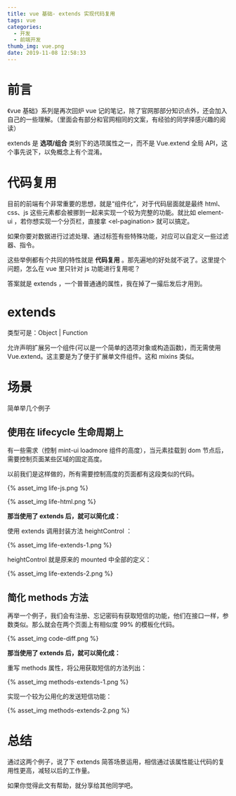 ```yaml
---
title: vue 基础- extends 实现代码复用
tags: vue
categories:
  - 开发
  - 前端开发
thumb_img: vue.png
date: 2019-11-08 12:58:33
---
```



# 前言

《vue 基础》系列是再次回炉 vue 记的笔记，除了官网那部分知识点外，还会加入自己的一些理解。（里面会有部分和官网相同的文案，有经验的同学择感兴趣的阅读）

extends 是 **选项/组合** 类别下的选项属性之一，而不是 Vue.extend 全局 API，这个事先说下，以免概念上有个混淆。

# 代码复用

目前的前端有个非常重要的思想，就是“组件化”，对于代码层面就是最终 html、css、js 这些元素都会被挪到一起来实现一个较为完整的功能。就比如 element-ui ，若你想实现一个分页栏，直接拿 <el-pagination\> 就可以搞定。

如果你要对数据进行过滤处理、通过标签有些特殊功能，对应可以自定义一些过滤器、指令。

这些举例都有个共同的特性就是 **代码复用** 。那先遍地的好处就不说了。这里提个问题，怎么在 vue 里只针对 js 功能进行复用呢？

答案就是 extends ，一个普普通通的属性，我在掉了一撮后发后才用到。

# extends

类型可是：Object | Function

允许声明扩展另一个组件(可以是一个简单的选项对象或构造函数)，而无需使用 Vue.extend。这主要是为了便于扩展单文件组件。这和 mixins 类似。

# 场景

简单举几个例子

## 使用在 lifecycle 生命周期上

有一些需求（控制 mint-ui loadmore 组件的高度），当元素挂载到 dom 节点后，需要控制页面某些区域的固定高度。

以前我们是这样做的，所有需要控制高度的页面都有这段类似的代码。

{% asset_img life-js.png %}

{% asset_img life-html.png %}

**那当使用了 extends 后，就可以简化成：**

使用 extends 调用封装方法 heightControl ：

{% asset_img life-extends-1.png %}

heightControl 就是原来的 mounted 中全部的定义：

{% asset_img life-extends-2.png %}

## 简化 methods 方法

再举一个例子，我们会有注册、忘记密码有获取短信的功能，他们在接口一样，参数类似。那么就会在两个页面上有相似度 99% 的模板化代码。

{% asset_img code-diff.png %}

**那当使用了 extends 后，就可以简化成：**

重写 methods 属性，将公用获取短信的方法列出：

{% asset_img methods-extends-1.png %}

实现一个较为公用化的发送短信功能：

{% asset_img methods-extends-2.png %}

# 总结

通过这两个例子，说了下 extends 简答场景运用，相信通过该属性能让代码的复用性更高，减轻以后的工作量。

如果你觉得此文有帮助，就分享给其他同学吧。
